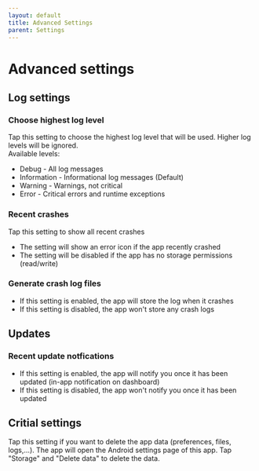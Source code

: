 ```yaml
---
layout: default
title: Advanced Settings
parent: Settings
---
```


# Advanced settings

## Log settings

### Choose highest log level

Tap this setting to choose the highest log level that will be used. Higher log levels will be ignored.  
Available levels:
- Debug - All log messages
- Information - Informational log messages (Default)
- Warning - Warnings, not critical
- Error - Critical errors and runtime exceptions

### Recent crashes

Tap this setting to show all recent crashes  
- The setting will show an error icon if the app recently crashed
- The setting will be disabled if the app has no storage permissions (read/write)

### Generate crash log files

- If this setting is enabled, the app will store the log when it crashes
- If this setting is disabled, the app won't store any crash logs

## Updates

### Recent update notfications

- If this setting is enabled, the app will notify you once it has been updated (in-app notification on dashboard)
- If this setting is disabled, the app won't notify you once it has been updated

## Critial settings

Tap this setting if you want to delete the app data (preferences, files, logs,...). The app will open the Android settings page of this app. Tap "Storage" and "Delete data" to delete the data.
